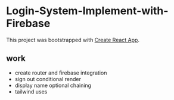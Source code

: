 # Login-System-Implement-with-Firebase

This project was bootstrapped with [Create React App](https://github.com/facebook/create-react-app).

## work
* create router and firebase integration
* sign out conditional render
* display name optional chaining
* tailwind uses